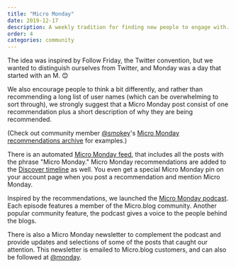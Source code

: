 ```yaml
---
title: "Micro Monday"
date: 2019-12-17
description: A weekly tradition for finding new people to engage with.
order: 4
categories: community
---
```


The idea was inspired by Follow Friday, the Twitter convention, but we wanted to distinguish ourselves from Twitter, and Monday was a day that started with an M. 😊

We also encourage people to think a bit differently, and rather than recommending a long list of user names (which can be overwhelming to sort through), we strongly suggest that a Micro Monday post consist of one recommendation plus a short description of why they are being recommended.

(Check out community member [@smokey](https://micro.blog/smokey)'s [Micro Monday recommendations archive](https://www.ardisson.org/afkar/tag/micromonday/) for examples.)

There is an automated [Micro Monday feed](https://micro.blog/discover/micromonday), that includes all the posts with the phrase "Micro Monday." Micro Monday recommendations are added to the [Discover timeline](https://micro.blog/discover) as well. You even get a special Micro Monday pin on your account page when you post a recommendation and mention Micro Monday.

Inspired by the recommendations, we launched the [Micro Monday podcast](https://micro.blog/monday). Each episode features a member of the Micro.blog community. Another popular community feature, the podcast gives a voice to the people behind the blogs.

There is also a Micro Monday newsletter to complement the podcast and provide updates and selections of some of the posts that caught our attention. This newsletter is emailed to Micro.blog customers, and can also be followed at [@monday]((https://micro.blog/monday)).
